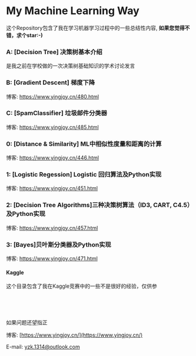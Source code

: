 # My Machine Learning Way

这个Repository包含了我在学习机器学习过程中的一些总结性内容, **如果您觉得不错，求个star:-)**

### A: [Decision Tree] 决策树基本介绍
是我之前在学校做的一次决策树基础知识的学术讨论发言

### B: [Gradient Descent] 梯度下降
博客: https://www.yingjoy.cn/480.html

### C: [SpamClassifier] 垃圾邮件分类器
博客: https://www.yingjoy.cn/485.html

### 0: [Distance & Similarity] ML中相似性度量和距离的计算

博客: https://www.yingjoy.cn/446.html

### 1: [Logistic Regession] Logistic 回归算法及Python实现
博客: https://www.yingjoy.cn/451.html

### 2: [Decision Tree Algorithms]三种决策树算法（ID3, CART, C4.5）及Python实现
博客: https://www.yingjoy.cn/457.html

### 3: [Bayes]贝叶斯分类器及Python实现
博客: https://www.yingjoy.cn/471.html

#### Kaggle
这个目录包含了我在Kaggle竞赛中的一些不是很好的经验，仅供参

<br /><br /><br />

如果问题还望指正

博客: [https://www.yingjoy.cn/](https://www.yingjoy.cn/)

E-mail: [yzk.1314@outlook.com](mailto:yzk.1314@outlook.com)
